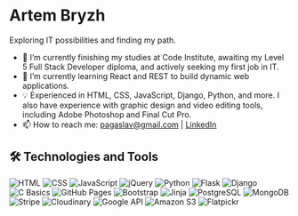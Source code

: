 # Artem Bryzh
Exploring IT possibilities and finding my path.

- 🔭 I’m currently finishing my studies at Code Institute, awaiting my Level 5 Full Stack Developer diploma, and actively seeking my first job in IT.
- 🌱 I’m currently learning React and REST to build dynamic web applications.
- 💡 Experienced in HTML, CSS, JavaScript, Django, Python, and more. I also have experience with graphic design and video editing tools, including Adobe Photoshop and Final Cut Pro.
- 📫 How to reach me: [pagaslav@gmail.com](mailto:pagaslav@gmail.com) | [LinkedIn](https://www.linkedin.com/in/вашusername)

## 🛠️ Technologies and Tools
![HTML](https://img.shields.io/badge/-HTML-E34F26?style=flat&logo=html5&logoColor=white)
![CSS](https://img.shields.io/badge/-CSS-1572B6?style=flat&logo=css3&logoColor=white)
![JavaScript](https://img.shields.io/badge/-JavaScript-F7DF1E?style=flat&logo=javascript&logoColor=black)
![jQuery](https://img.shields.io/badge/-jQuery-0769AD?style=flat&logo=jquery&logoColor=white)
![Python](https://img.shields.io/badge/-Python-3776AB?style=flat&logo=python&logoColor=white)
![Flask](https://img.shields.io/badge/-Flask-000000?style=flat&logo=flask&logoColor=white)
![Django](https://img.shields.io/badge/-Django-092E20?style=flat&logo=django&logoColor=white)
![C Basics](https://img.shields.io/badge/-C-00599C?style=flat&logo=c&logoColor=white)
![GitHub Pages](https://img.shields.io/badge/-GitHub%20Pages-181717?style=flat&logo=github&logoColor=white)
![Bootstrap](https://img.shields.io/badge/-Bootstrap-7952B3?style=flat&logo=bootstrap&logoColor=white)
![Jinja](https://img.shields.io/badge/-Jinja-B41717?style=flat&logo=jinja&logoColor=white)
![PostgreSQL](https://img.shields.io/badge/-PostgreSQL-336791?style=flat&logo=postgresql&logoColor=white)
![MongoDB](https://img.shields.io/badge/-MongoDB-47A248?style=flat&logo=mongodb&logoColor=white)
![Stripe](https://img.shields.io/badge/-Stripe-008CDD?style=flat&logo=stripe&logoColor=white)
![Cloudinary](https://img.shields.io/badge/-Cloudinary-3448C5?style=flat&logo=cloudinary&logoColor=white)
![Google API](https://img.shields.io/badge/-Google%20API-4285F4?style=flat&logo=google&logoColor=white)
![Amazon S3](https://img.shields.io/badge/-Amazon%20S3-569A31?style=flat&logo=amazon-aws&logoColor=white)
![Flatpickr](https://img.shields.io/badge/-Flatpickr-FF69B4?style=flat&logo=javascript&logoColor=white)
